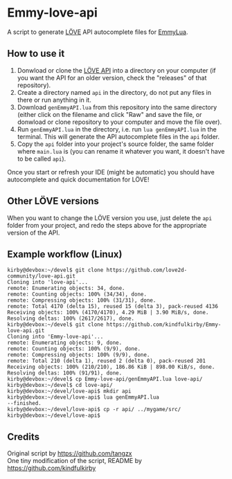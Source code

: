 # Emmy-love-api

A script to generate [LÖVE](https://love2d.org/) API autocomplete files for [EmmyLua](https://github.com/EmmyLua/IntelliJ-EmmyLua).

## How to use it

1. Donwload or clone the [LÖVE API](https://github.com/love2d-community/love-api) into a directory on your computer (if you want the API for an older version, check the "releases" of that repository).
2. Create a directory named `api` in the directory, do not put any files in there or run anything in it.
3. Download `genEmmyAPI.lua` from this repository into the same directory (either click on the filename and click "Raw" and save the file, or donwload or clone repository to your computer and move the file over).
4. Run `genEmmyAPI.lua` in the directory, i.e. run `lua genEmmyAPI.lua` in the terminal. This will generate the API autocomplete files in the `api` folder.
5. Copy the `api` folder into your project's source folder, the same folder where `main.lua` is (you can rename it whatever you want, it doesn't have to be called `api`).

Once you start or refresh your IDE (might be automatic) you should have autocomplete and quick documentation for LÖVE!

## Other LÖVE versions

When you want to change the LÖVE version you use, just delete the `api` folder from your project, and redo the steps above for the appropriate version of the API.

## Example workflow (Linux)

```
kirby@devbox:~/devel$ git clone https://github.com/love2d-community/love-api.git
Cloning into 'love-api'...
remote: Enumerating objects: 34, done.
remote: Counting objects: 100% (34/34), done.
remote: Compressing objects: 100% (31/31), done.
remote: Total 4170 (delta 15), reused 15 (delta 3), pack-reused 4136
Receiving objects: 100% (4170/4170), 4.29 MiB | 3.90 MiB/s, done.
Resolving deltas: 100% (2617/2617), done.
kirby@devbox:~/devel$ git clone https://github.com/kindfulkirby/Emmy-love-api.git
Cloning into 'Emmy-love-api'...
remote: Enumerating objects: 9, done.
remote: Counting objects: 100% (9/9), done.
remote: Compressing objects: 100% (9/9), done.
remote: Total 210 (delta 1), reused 2 (delta 0), pack-reused 201
Receiving objects: 100% (210/210), 186.86 KiB | 898.00 KiB/s, done.
Resolving deltas: 100% (91/91), done.
kirby@devbox:~/devel$ cp Emmy-love-api/genEmmyAPI.lua love-api/
kirby@devbox:~/devel$ cd love-api/
kirby@devbox:~/devel/love-api$ mkdir api
kirby@devbox:~/devel/love-api$ lua genEmmyAPI.lua 
--finished.
kirby@devbox:~/devel/love-api$ cp -r api/ ../mygame/src/
kirby@devbox:~/devel/love-api$
```


## Credits

Original script by https://github.com/tangzx  
One tiny modification of the script, README by https://github.com/kindfulkirby
